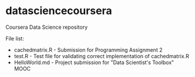 datasciencecoursera
===================

Coursera Data Science repository

File list:

* cachedmatrix.R - Submission for Programming Assignment 2
* test.R - Test file for validating correct implementation of cachedmatrix.R
* HelloWorld.md - Project submission for "Data Scientist's Toolbox" MOOC
